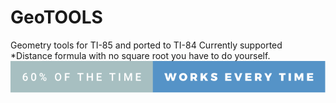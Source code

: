 # GeoTOOLS
Geometry tools for TI-85 and ported to TI-84
Currently supported
*Distance formula with no square root you have to do yourself.
![alt text](https://github.com/BraveUX/for-the-badge/blob/master/src/images/badges/60-percent-of-the-time-works-every-time.svg "AAAAAAAA")
